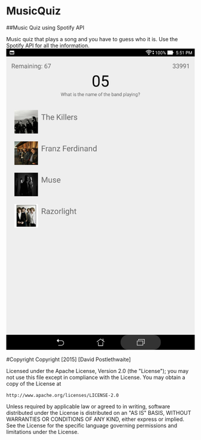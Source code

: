 # MusicQuiz
##Music Quiz using Spotify API

Music quiz that plays a song and you have to guess who it is. Use the Spotify API for all the information.
[![Home Screen](https://github.com/DavidPos/MusicQuiz/blob/master/ScreenShots/Screenshot_2015-08-18-17-51-37.jpg)]()

#Copyright
Copyright [2015] [David Postlethwaite]

Licensed under the Apache License, Version 2.0 (the "License");
you may not use this file except in compliance with the License.
You may obtain a copy of the License at

    http://www.apache.org/licenses/LICENSE-2.0

Unless required by applicable law or agreed to in writing, software
distributed under the License is distributed on an "AS IS" BASIS,
WITHOUT WARRANTIES OR CONDITIONS OF ANY KIND, either express or implied.
See the License for the specific language governing permissions and
limitations under the License.
